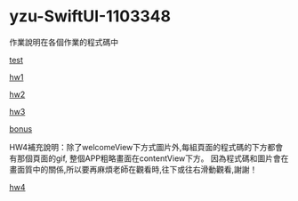 # yzu-SwiftUI-1103348
作業說明在各個作業的程式碼中

[test](https://github.com/Rebecca931/yzu-SwiftUI-1103348/blob/main/test.md)

[hw1](https://github.com/Rebecca931/yzu-SwiftUI-1103348/blob/main/hw1.md)

[hw2](https://github.com/Rebecca931/yzu-SwiftUI-1103348/blob/main/hw2.md)

[hw3](https://github.com/Rebecca931/yzu-SwiftUI-1103348/blob/main/hw3.md)

[bonus](https://github.com/Rebecca931/yzu-SwiftUI-1103348/blob/main/bonus.md)

HW4補充說明：除了welcomeView下方式圖片外,每組頁面的程式碼的下方都會有那個頁面的gif,
整個APP粗略畫面在contentView下方。 因為程式碼和圖片會在畫面質中的關係,所以要再麻煩老師在觀看時,往下或往右滑動觀看,謝謝！

[hw4](https://github.com/Rebecca931/yzu-SwiftUI-1103348/blob/main/hw4.md)
